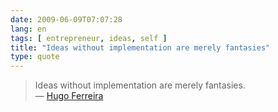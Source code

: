 ```yaml
---
date: 2009-06-09T07:07:28
lang: en
tags: [ entrepreneur, ideas, self ]
title: "Ideas without implementation are merely fantasies"
type: quote
---
```


> Ideas without implementation are merely fantasies.\
> — [Hugo Ferreira](http://ferreira.cc)

